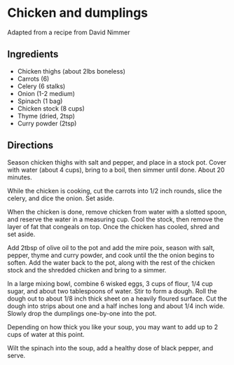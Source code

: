 # Chicken and dumplings
Adapted from a recipe from David Nimmer

## Ingredients
+ Chicken thighs (about 2lbs boneless)
+ Carrots (6)
+ Celery (6 stalks)
+ Onion (1-2 medium)
+ Spinach (1 bag)
+ Chicken stock (8 cups)
+ Thyme (dried, 2tsp)
+ Curry powder (2tsp)

## Directions
Season chicken thighs with salt and pepper, and place in a stock pot. Cover with water (about 4 cups), bring to a boil, then simmer until done. About 20 minutes.

While the chicken is cooking, cut the carrots into 1/2 inch rounds, slice the celery, and dice the onion. Set aside.

When the chicken is done, remove chicken from water with a slotted spoon, and reserve the water in a measuring cup. Cool the stock, then remove the layer of fat that congeals on top. Once the chicken has cooled, shred and set aside.

Add 2tbsp of olive oil to the pot and add the mire poix, season with salt, pepper, thyme and curry powder, and cook until the the onion begins to soften. Add the water back to the pot, along with the rest of the chicken stock and the shredded chicken and bring to a simmer. 

In a large mixing bowl, combine 6 wisked eggs, 3 cups of flour, 1/4 cup sugar, and about two tablespoons of water. Stir to form a dough. Roll the dough out to about 1/8 inch thick sheet on a heavily floured surface. Cut the dough into strips about one and a half inches long and about 1/4 inch wide. Slowly drop the dumplings one-by-one into the pot.

Depending on how thick you like your soup, you may want to add up to 2 cups of water at this point. 

Wilt the spinach into the soup, add a healthy dose of black pepper, and serve.


